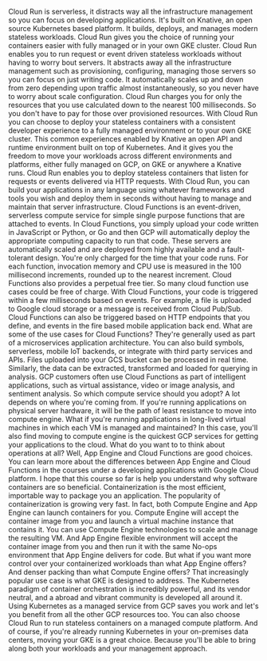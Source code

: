 

Cloud Run is serverless, it distracts way all the infrastructure management so you can focus on developing applications. It's built on Knative, an open source Kubernetes based platform. It builds, deploys, and manages modern stateless workloads. Cloud Run gives you the choice of running your containers easier with fully managed or in your own GKE cluster. Cloud Run enables you to run request or event driven stateless workloads without having to worry bout servers. It abstracts away all the infrastructure management such as provisioning, configuring, managing those servers so you can focus on just writing code. It automatically scales up and down from zero depending upon traffic almost instantaneously, so you never have to worry about scale configuration. Cloud Run charges you for only the resources that you use calculated down to the nearest 100 milliseconds. So you don't have to pay for those over provisioned resources. With Cloud Run you can choose to deploy your stateless containers with a consistent developer experience to a fully managed environment or to your own GKE cluster. This common experiences enabled by Knative an open API and runtime environment built on top of Kubernetes. And it gives you the freedom to move your workloads across different environments and platforms, either fully managed on GCP, on GKE or anywhere a Knative runs. Cloud Run enables you to deploy stateless containers that listen for requests or events delivered via HTTP requests. With Cloud Run, you can build your applications in any language using whatever frameworks and tools you wish and deploy them in seconds without having to manage and maintain that server infrastructure. Cloud Functions is an event-driven, serverless compute service for simple single purpose functions that are attached to events. In Cloud Functions, you simply upload your code written in JavaScript or Python, or Go and then GCP will automatically deploy the appropriate computing capacity to run that code. These servers are automatically scaled and are deployed from highly available and a fault-tolerant design. You're only charged for the time that your code runs. For each function, invocation memory and CPU use is measured in the 100 millisecond increments, rounded up to the nearest increment. Cloud Functions also provides a perpetual free tier. So many cloud function use cases could be free of charge. With Cloud Functions, your code is triggered within a few milliseconds based on events. For example, a file is uploaded to Google cloud storage or a message is received from Cloud Pub/Sub. Cloud Functions can also be triggered based on HTTP endpoints that you define, and events in the fire based mobile application back end. What are some of the use cases for Cloud Functions? They're generally used as part of a microservices application architecture. You can also build symbols, serverless, mobile IoT backends, or integrate with third party services and APIs. Files uploaded into your GCS bucket can be processed in real time. Similarly, the data can be extracted, transformed and loaded for querying in analysis. GCP customers often use Cloud Functions as part of intelligent applications, such as virtual assistance, video or image analysis, and sentiment analysis. So which compute service should you adopt? A lot depends on where you're coming from. If you're running applications on physical server hardware, it will be the path of least resistance to move into compute engine. What if you're running applications in long-lived virtual machines in which each VM is managed and maintained? In this case, you'll also find moving to compute engine is the quickest GCP services for getting your applications to the cloud. What do you want to to think about operations at all? Well, App Engine and Cloud Functions are good choices. You can learn more about the differences between App Engine and Cloud Functions in the courses under a developing applications with Google Cloud platform. I hope that this course so far is help you understand why software containers are so beneficial. Containerization is the most efficient, importable way to package you an application. The popularity of containerization is growing very fast. In fact, both Compute Engine and App Engine can launch containers for you. Compute Engine will accept the container image from you and launch a virtual machine instance that contains it. You can use Compute Engine technologies to scale and manage the resulting VM. And App Engine flexible environment will accept the container image from you and then run it with the same No-ops environment that App Engine delivers for code. But what if you want more control over your containerized workloads than what App Engine offers? And denser packing than what Compute Engine offers? That increasingly popular use case is what GKE is designed to address. The Kubernetes paradigm of container orchestration is incredibly powerful, and its vendor neutral, and a abroad and vibrant community is developed all around it. Using Kubernetes as a managed service from GCP saves you work and let's you benefit from all the other GCP resources too. You can also choose Cloud Run to run stateless containers on a managed compute platform. And of course, if you're already running Kubernetes in your on-premises data centers, moving your GKE is a great choice. Because you'll be able to bring along both your workloads and your management approach.